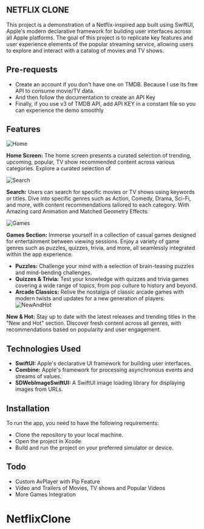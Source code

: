 ## NETFLIX CLONE
This project is a demonstration of a Netflix-inspired app built using SwiftUI, Apple's modern declarative framework for building user interfaces across all Apple platforms. The goal of this project is to replicate key features and user experience elements of the popular streaming service, allowing users to explore and interact with a catalog of movies and TV shows.
 
## Pre-requests
- Create an account if you don't have one on TMDB. Because I use its free API to consume movie/TV data.
- And then follow the documentation to create an API Key
- Finally, if you use v3 of TMDB API, add API KEY in a constant file so you can experience the demo smoothly
 
## Features

![Home](https://github.com/ChainTechNetwork/Netflix-Clone-Swift-UI-/assets/143475887/d66ebd3f-def1-4c83-9ade-1ed0a7c11044) 
 
**Home Screen:** The home screen presents a curated selection of trending, upcoming, popular, TV show recommended content across various categories. Explore a curated selection of 

![Search](https://github.com/ChainTechNetwork/Netflix-Clone-Swift-UI-/assets/143475887/92c5a644-1aec-4b75-81d1-211b55b80ad9) 

**Search:** Users can search for specific movies or TV shows using keywords or titles. Dive into specific genres such as Action, Comedy, Drama, Sci-Fi, and more, with content recommendations tailored to each category. With Amazing card Animation and Matched Geometry Effects.

![Games](https://github.com/ChainTechNetwork/Netflix-Clone-Swift-UI-/assets/143475887/a8c6d03d-296b-459e-8ff3-83ba4ef05fd1)

 
**Games Section:** Immerse yourself in a collection of casual games designed for entertainment between viewing sessions. Enjoy a variety of game genres such as puzzles, quizzes, trivia, and more, all seamlessly integrated within the app experience.
- **Puzzles:** Challenge your mind with a selection of brain-teasing puzzles and mind-bending challenges.
- **Quizzes & Trivia:** Test your knowledge with quizzes and trivia games covering a wide range of topics, from pop culture to history and beyond.
- **Arcade Classics:** Relive the nostalgia of classic arcade games with modern twists and updates for a new generation of players.
![NewAndHot](https://github.com/ChainTechNetwork/Netflix-Clone-Swift-UI-/assets/143475887/4212f663-3d3e-4a4c-9eb2-e4887577227d)
 
**New & Hot:** Stay up to date with the latest releases and trending titles in the "New and Hot" section. Discover fresh content across all genres, with recommendations based on popularity and user engagement.
 
## Technologies Used
- **SwiftUI:** Apple's declarative UI framework for building user interfaces.
- **Combine:** Apple's framework for processing asynchronous events and streams of values.
- **SDWebImageSwiftUI:** A SwiftUI image loading library for displaying images from URLs.
 
 
## Installation
To run the app, you need to have the following requirements:
-	Clone the repository to your local machine.
- Open the project in Xcode.
- Build and run the project on your preferred simulator or device.
 
## Todo
- Custom AvPlayer with Pip Feature
- Video and Trailers of Movies, TV shows and Popular Videos
- More Games Integration 
# NetflixClone
